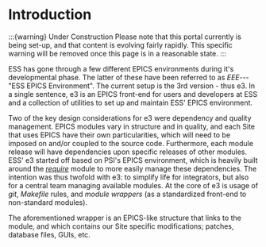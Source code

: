 # Introduction

:::{warning} Under Construction
Please note that this portal currently is being set-up, and that content is evolving fairly rapidly. This specific warning will be removed once this page is in a reasonable state. 
:::

ESS has gone through a few different EPICS environments during it's developmental phase. The latter of these have been referred to as *EEE*---"ESS EPICS Environment". The current setup is the 3rd version - thus e3. In a single sentence, e3 is an EPICS front-end for users and developers at ESS and a collection of utilities to set up and maintain ESS' EPICS environment.

Two of the key design considerations for e3 were dependency and quality management. EPICS modules vary in structure and in quality, and each Site that uses EPICS have their own particularities, which will need to be imposed on and/or coupled to the source code. Furthermore, each module release will have dependencies upon specific releases of other modules. ESS' e3 started off based on PSI's EPICS environment, which is heavily built around the [*require*](https://github.com/paulscherrerinstitute/require) module to more easily manage these dependencies. The intention was thus twofold with e3: to simplify life for integrators, but also for a central team managing available modules. At the core of e3 is usage of *git*, *Makefile* rules, and *module wrappers* (as a standardized front-end to non-standard modules).

The aforementioned wrapper is an EPICS-like structure that links to the module, and which contains our Site specific modifications; patches, database files, GUIs, etc.

